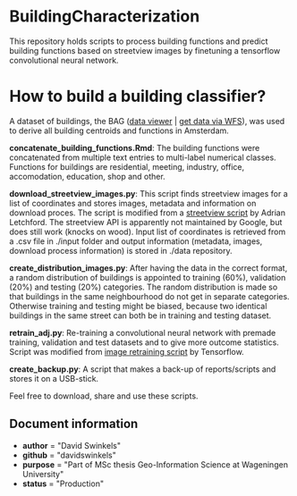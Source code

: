 # BuildingCharacterization
This repository holds scripts to process building functions and predict building functions based on streetview images by finetuning a tensorflow convolutional neural network.

# How to build a building classifier?

A dataset of buildings, the BAG ([data viewer](https://bagviewer.kadaster.nl/lvbag/bag-viewer/index.html#?geometry.x=121736.29375&geometry.y=487599.39169571&zoomlevel=4) | [get data via WFS](https://geodata.nationaalgeoregister.nl/bag/wfs?request=GetCapabilities)), was used to derive all building centroids and functions in Amsterdam.

__concatenate_building_functions.Rmd__: The building functions were concatenated from multiple text entries to multi-label numerical classes. Functions for buildings are residential, meeting, industry, office, accomodation, education, shop and other.

__download_streetview_images.py__: This script finds streetview images for a list of coordinates and stores images, metadata and information on download proces. The script is modified from a [streetview script](https://github.com/robolyst/streetview) by Adrian Letchford. The streetview API is apparently not maintained by Google, but does still work (knocks on wood). Input list of coordinates is retrieved from a .csv file in ./input folder and output information (metadata, images, download process information) is stored in ./data repository.

__create_distribution_images.py__: After having the data in the correct format, a random distribution of buildings is appointed to training (60%), validation (20%) and testing (20%) categories. The random distribution is made so that buildings in the same neighbourhood do not get in separate categories. Otherwise training and testing might be biased, because two identical buildings in the same street can both be in training and testing dataset.

__retrain_adj.py__: Re-training a convolutional neural network with premade training, validation and test datasets and to give more outcome statistics. Script was modified from [image retraining script](https://github.com/tensorflow/tensorflow/blob/master/tensorflow/examples/image_retraining/retrain.py) by Tensorflow.

__create_backup.py__: A script that makes a back-up of reports/scripts and stores it on a USB-stick.

Feel free to download, share and use these scripts.

## Document information
* __author__ = "David Swinkels"
* __github__ = "davidswinkels"
* __purpose__ = "Part of MSc thesis Geo-Information Science at Wageningen University"
* __status__ = "Production"
